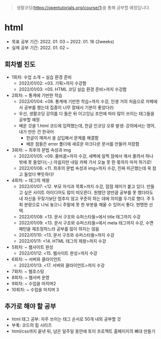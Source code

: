 > 생활코딩(https://opentutorials.org/course/1)을 통해 공부할 예정입니다.

# html

- 목표 공부 기간: 2022. 01. 03 ~ 2022. 01. 16 (2weeks)
- 실제 공부 기간: 2022. 01. 02 ~ 

## 회차별 진도
- 1회차: 수업 소개 ~ 실습 환경 준비
    - 2022/01/02: <03. 기획>까지 수강함
    - 2022/01/03: <05. HTML 코딩 실습 환경 준비>까지 수강함
- 2회차: ~ 통계에 기반한 학습
    - 2022/01/04: <08. 통계에 기반한 학습>까지 수강, 인생 거의 처음으로 카페에서 공부를 했는데 집중이 너무 잘돼서 기분이 좋았다(!)
    - 우선, 생활코딩 강의를 다 들은 뒤 이고잉님 조언에 따라 많이 쓰이는 태그들을 공부할 예정
    - 배운 것을 1.html 코드에 입력했는데, 한글 인코딩 오류 발생: 강의에서는 영어, 내가 만든 건 한국어
        - 한글이 깨져서 <meta charset="utf-8">을 삽입해서 문제를 해결함
        - 배운 점들은 error 폴더에 새로운 마크다운 문서를 만들어 저장함
- 3회차: ~ 최후의 문법 속성과 img
    - 2022/01/05: <09. 줄바꿈>까지 수강, 새벽에 일찍 잠에서 깨서 졸려서 하나 밖에 못 들었다(;-;) 아쉽지만 내일 카페 가서 오늘 못 한 몫까지 마저 하기로!
    - 2022/01/06: <11. 최후의 문법 속성과 img>까지 수강, 진짜 피곤했는데 꾹 참고 들었다 뿌듯하다!
- 4회차: ~ 태그의 제왕
    - 2022/01/07: <12. 부모 자식과 목록>까지 수강, 점점 재미가 붙고 있다. 만들고 싶은 사이트 아이디어도 많이 떠오른다. 원했던 양만큼 공부를 못 했더라도 내 자신을 꾸짖기보단 멈추지 않고 꾸준히 하는 데에 의미를 두기로 했다. 주 5회 분량으로 나눠 놓으니 주말에 못 한 부분을 채울 수 있어서 좋다. 현명한 선택.
    - 2022/01/08: <13. 문서 구조와 슈퍼스타들>에서 title 태그까지 수강
    - 2022/01/09: <13. 문서 구조와 슈퍼스타들>에서 meta 태그까지 수강, 수면 패턴을 재조정하느라 공부를 많이 하지는 않음
    - 2022/01/10: <13. 문서 구조와 슈퍼스타들>까지 수강
    - 2022/01/11: <14. HTML 태그의 제왕>까지 수강
- 5회차: ~ 웹사이트 완성
    - 2022/01/12: <15. 웹사이트 완성>까지 수강
- 6회차: ~ 서버와 클라이언트
    - 2022/01/13: <17. 서버와 클라이언트>까지 수강
- 7회차: ~ 웹호스팅
- 8회차: ~ 웹서버 운영
- 9회차: ~ 수업을 마치며2
- 10회차: ~ 수업을 마치며 3

## 추가로 해야 할 공부
- html 태그 공부: 자주 쓰이는 태그 순서로 50개 내외 공부할 것
- 부록: 코드의 힘 시리즈
- html/css까지 끝낸 뒤, 남은 일주일 동안에 토이 프로젝트 홈페이지의 뼈대 만들기
